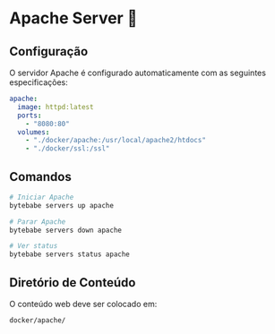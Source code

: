 # Apache Server 🚀

## Configuração

O servidor Apache é configurado automaticamente com as seguintes especificações:

```yaml
apache:
  image: httpd:latest
  ports:
    - "8080:80"
  volumes:
    - "./docker/apache:/usr/local/apache2/htdocs"
    - "./docker/ssl:/ssl"
```

## Comandos

```bash
# Iniciar Apache
bytebabe servers up apache

# Parar Apache
bytebabe servers down apache

# Ver status
bytebabe servers status apache
```

## Diretório de Conteúdo

O conteúdo web deve ser colocado em:
```
docker/apache/
```